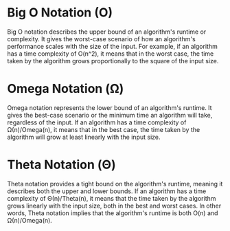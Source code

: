 # Big O Notation (O)

Big O notation describes the upper bound of an algorithm's runtime or complexity. It gives the worst-case scenario of how an algorithm's performance scales with the size of the input. For example, if an algorithm has a time complexity of O(n^2), it means that in the worst case, the time taken by the algorithm grows proportionally to the square of the input size.

# Omega Notation (Ω)

Omega notation represents the lower bound of an algorithm's runtime. It gives the best-case scenario or the minimum time an algorithm will take, regardless of the input. If an algorithm has a time complexity of Ω(n)/Omega(n), it means that in the best case, the time taken by the algorithm will grow at least linearly with the input size.

# Theta Notation (Θ)

Theta notation provides a tight bound on the algorithm's runtime, meaning it describes both the upper and lower bounds. If an algorithm has a time complexity of Θ(n)/Theta(n), it means that the time taken by the algorithm grows linearly with the input size, both in the best and worst cases. In other words, Theta notation implies that the algorithm's runtime is both O(n) and Ω(n)/Omega(n).
